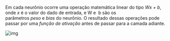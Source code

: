 Em cada neurônio ocorre uma operação matemática linear do tipo _Wx + b_, onde _x_ é o valor do dado de entrada, e W e  b são os parâmetros _peso_ e _bias_ do neurônio. O resultado dessas operações pode passar por uma *função de ativação* antes de passar para a camada adiante.

![img](https://www.asimovinstitute.org/wp-content/uploads/2016/09/ff.png)

